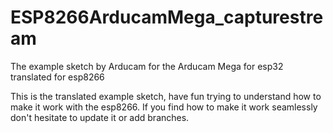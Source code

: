 # ESP8266ArducamMega_capturestream
The example sketch by Arducam for the Arducam Mega for esp32 translated for esp8266

This is the translated example sketch, have fun trying to understand how to make it work with the esp8266. If you find how to make it work seamlessly don't hesitate to update it or add branches.
